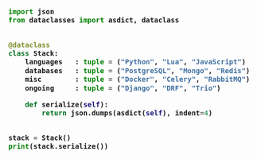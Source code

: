 <!-- Zero width character is used to put extra blank lines before and after code -->

<h3>
    
```python

import json
from dataclasses import asdict, dataclass


@dataclass
class Stack:
    languages   : tuple = ("Python", "Lua", "JavaScript")
    databases   : tuple = ("PostgreSQL", "Mongo", "Redis")
    misc        : tuple = ("Docker", "Celery", "RabbitMQ")
    ongoing     : tuple = ("Django", "DRF", "Trio")

    def serialize(self):
        return json.dumps(asdict(self), indent=4)


stack = Stack()
print(stack.serialize())

```
</h3>
